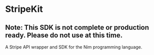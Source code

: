 # StripeKit

## Note: This SDK is not complete or production ready. Please do not use at this time.

A Stripe API wrapper and SDK for the Nim programming language.